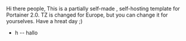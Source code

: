 Hi there people,
This is a partially self-made , self-hosting template for Portainer 2.0.
TZ is changed for Europe, but you can change it for yourselves.
Have a hreat day ;)

- h
-- hallo
